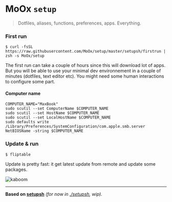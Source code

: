 # MoOx `setup`

> Dotfiles, aliases, functions, preferences, apps. Everything.

### First run

```console
$ curl -fsSL https://raw.githubusercontent.com/MoOx/setup/master/setupsh/firstrun | zsh -s MoOx/setup
```

The first run can take a couple of hours since this will download lot of apps. But you will be able to use your minimal dev environnement in a couple of minutes (dotfiles, text editor etc).
You might need some human interactions to configure some part.

#### Computer name

```console
COMPUTER_NAME="MaxBook"
sudo scutil --set ComputerName $COMPUTER_NAME
sudo scutil --set HostName $COMPUTER_NAME
sudo scutil --set LocalHostName $COMPUTER_NAME
sudo defaults write /Library/Preferences/SystemConfiguration/com.apple.smb.server NetBIOSName -string $COMPUTER_NAME
```

### Update & run

```console
$ fliptable
```

Update is pretty fast: it get latest update from remote and update some packages.

![kaboom](https://raw.githubusercontent.com/MoOx/setup/master/.kaboom.gif)

---

**Based on [setupsh](https://github.com/MoOx/setupsh)** _(for now in [./setupsh](setupsh),  wip)._
